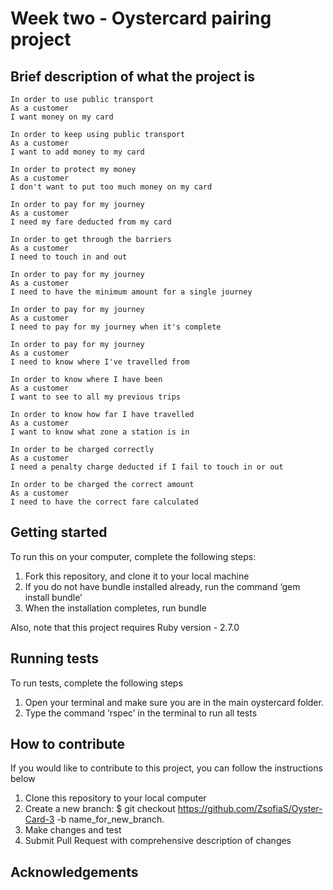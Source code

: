 # Week two - Oystercard pairing project

## Brief description of what the project is

```
In order to use public transport
As a customer
I want money on my card

In order to keep using public transport
As a customer
I want to add money to my card

In order to protect my money
As a customer
I don't want to put too much money on my card

In order to pay for my journey
As a customer
I need my fare deducted from my card

In order to get through the barriers
As a customer
I need to touch in and out

In order to pay for my journey
As a customer
I need to have the minimum amount for a single journey

In order to pay for my journey
As a customer
I need to pay for my journey when it's complete

In order to pay for my journey
As a customer
I need to know where I've travelled from

In order to know where I have been
As a customer
I want to see to all my previous trips

In order to know how far I have travelled
As a customer
I want to know what zone a station is in

In order to be charged correctly
As a customer
I need a penalty charge deducted if I fail to touch in or out

In order to be charged the correct amount
As a customer
I need to have the correct fare calculated

```

## Getting started

To run this on your computer, complete the following steps:

1. Fork this repository, and clone it to your local machine
2. If you do not have bundle installed already, run the command ‘gem install bundle’
3. When the installation completes, run bundle

Also, note that this project requires Ruby version - 2.7.0


## Running tests

To run tests, complete the following steps

1. Open your terminal and make sure you are in the main oystercard folder.
2. Type the command ‘rspec’ in the terminal to run all tests

## How to contribute

If you would like to contribute to this project, you can follow the instructions below

1. Clone this repository to your local computer
2. Create a new branch: $ git checkout https://github.com/ZsofiaS/Oyster-Card-3 -b name_for_new_branch.
3. Make changes and test
4. Submit Pull Request with comprehensive description of changes

## Acknowledgements
